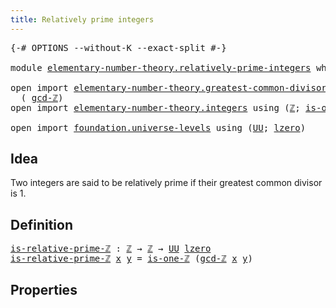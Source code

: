 ```yaml
---
title: Relatively prime integers
---
```


<pre class="Agda"><a id="51" class="Symbol">{-#</a> <a id="55" class="Keyword">OPTIONS</a> <a id="63" class="Pragma">--without-K</a> <a id="75" class="Pragma">--exact-split</a> <a id="89" class="Symbol">#-}</a>

<a id="94" class="Keyword">module</a> <a id="101" href="elementary-number-theory.relatively-prime-integers.html" class="Module">elementary-number-theory.relatively-prime-integers</a> <a id="152" class="Keyword">where</a>

<a id="159" class="Keyword">open</a> <a id="164" class="Keyword">import</a> <a id="171" href="elementary-number-theory.greatest-common-divisor-integers.html" class="Module">elementary-number-theory.greatest-common-divisor-integers</a> <a id="229" class="Keyword">using</a>
  <a id="237" class="Symbol">(</a> <a id="239" href="elementary-number-theory.greatest-common-divisor-integers.html#4623" class="Function">gcd-ℤ</a><a id="244" class="Symbol">)</a>
<a id="246" class="Keyword">open</a> <a id="251" class="Keyword">import</a> <a id="258" href="elementary-number-theory.integers.html" class="Module">elementary-number-theory.integers</a> <a id="292" class="Keyword">using</a> <a id="298" class="Symbol">(</a><a id="299" href="elementary-number-theory.integers.html#1910" class="Function">ℤ</a><a id="300" class="Symbol">;</a> <a id="302" href="elementary-number-theory.integers.html#2438" class="Function">is-one-ℤ</a><a id="310" class="Symbol">)</a>

<a id="313" class="Keyword">open</a> <a id="318" class="Keyword">import</a> <a id="325" href="foundation.universe-levels.html" class="Module">foundation.universe-levels</a> <a id="352" class="Keyword">using</a> <a id="358" class="Symbol">(</a><a id="359" href="foundation-core.universe-levels.html#235" class="Primitive">UU</a><a id="361" class="Symbol">;</a> <a id="363" href="Agda.Primitive.html#764" class="Primitive">lzero</a><a id="368" class="Symbol">)</a>
</pre>
## Idea

Two integers are said to be relatively prime if their greatest common divisor is 1.

## Definition

<pre class="Agda"><a id="is-relative-prime-ℤ"></a><a id="492" href="elementary-number-theory.relatively-prime-integers.html#492" class="Function">is-relative-prime-ℤ</a> <a id="512" class="Symbol">:</a> <a id="514" href="elementary-number-theory.integers.html#1910" class="Function">ℤ</a> <a id="516" class="Symbol">→</a> <a id="518" href="elementary-number-theory.integers.html#1910" class="Function">ℤ</a> <a id="520" class="Symbol">→</a> <a id="522" href="foundation-core.universe-levels.html#235" class="Primitive">UU</a> <a id="525" href="Agda.Primitive.html#764" class="Primitive">lzero</a>
<a id="531" href="elementary-number-theory.relatively-prime-integers.html#492" class="Function">is-relative-prime-ℤ</a> <a id="551" href="elementary-number-theory.relatively-prime-integers.html#551" class="Bound">x</a> <a id="553" href="elementary-number-theory.relatively-prime-integers.html#553" class="Bound">y</a> <a id="555" class="Symbol">=</a> <a id="557" href="elementary-number-theory.integers.html#2438" class="Function">is-one-ℤ</a> <a id="566" class="Symbol">(</a><a id="567" href="elementary-number-theory.greatest-common-divisor-integers.html#4623" class="Function">gcd-ℤ</a> <a id="573" href="elementary-number-theory.relatively-prime-integers.html#551" class="Bound">x</a> <a id="575" href="elementary-number-theory.relatively-prime-integers.html#553" class="Bound">y</a><a id="576" class="Symbol">)</a>
</pre>
## Properties

